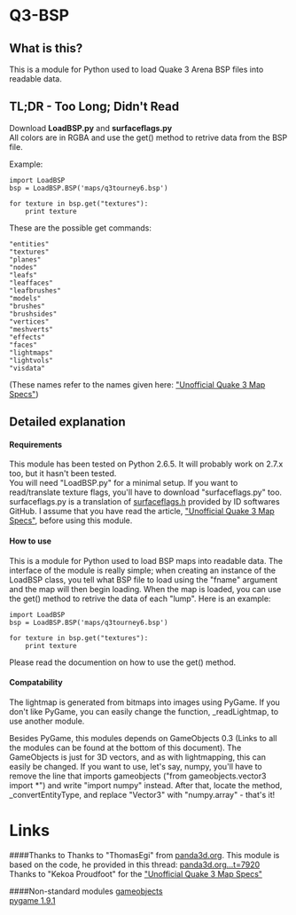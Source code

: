 Q3-BSP
======
What is this?
-----
This is a module for Python used to load Quake 3 Arena BSP files into readable data.


TL;DR - **T**oo **L**ong; **D**idn't **R**ead
------
Download **LoadBSP.py** and **surfaceflags.py**  
All colors are in RGBA and use the get() method to retrive data from the BSP file.  
  
Example:  
```
import LoadBSP
bsp = LoadBSP.BSP('maps/q3tourney6.bsp')

for texture in bsp.get("textures"):
    print texture
```
  
These are the possible get commands:  
```
"entities"
"textures"
"planes"
"nodes"
"leafs"
"leaffaces"
"leafbrushes"
"models"
"brushes"
"brushsides"
"vertices"
"meshverts"
"effects"
"faces"
"lightmaps"
"lightvols"
"visdata"
```
(These names refer to the names given here:
["Unofficial Quake 3 Map Specs"](http://www.mralligator.com/q3/))

Detailed explanation
------

#### Requirements
This module has been tested on Python 2.6.5. It will probably work on 2.7.x too, but it hasn't been
tested.  
You will need "LoadBSP.py" for a minimal setup. If you want to read/translate texture flags, you'll
have to download "surfaceflags.py" too. surfaceflags.py is a translation of
[surfaceflags.h](https://github.com/id-Software/Quake-III-Arena/blob/master/code/game/surfaceflags.h)
provided by ID softwares GitHub.
I assume that you have read the article,
["Unofficial Quake 3 Map Specs"](http://www.mralligator.com/q3/), before using this module.

#### How to use
This is a module for Python used to load BSP maps into readable data. The interface of the module is
really simple; when creating an instance of the LoadBSP class, you tell what BSP file to load using
the "fname" argument and the map will then begin loading. When the map is loaded, you can
use the get() method to retrive the data of each "lump". Here is an example:  

```
import LoadBSP
bsp = LoadBSP.BSP('maps/q3tourney6.bsp')

for texture in bsp.get("textures"):
    print texture
```
  
Please read the documention on how to use the get() method.  

#### Compatability
The lightmap is generated from bitmaps into images using PyGame. If you don't like PyGame, you can
easily change the function, _readLightmap, to use another module.  
  
Besides PyGame, this modules depends on GameObjects 0.3 (Links to all the modules can be found at
the bottom of this document). The GameObjects is just for 3D vectors, and as with lightmapping, this
can easily be changed. If you want to use, let's say, numpy, you'll have to remove the line that
imports gameobjects ("from gameobjects.vector3 import *") and write "import numpy" instead. After
that, locate the method, _convertEntityType, and replace "Vector3" with "numpy.array" - that's it!  
  
  
  
Links
======
####Thanks to
Thanks to "ThomasEgi" from [panda3d.org](https://panda3d.org). This module is based on the code, he
provided in this thread: [panda3d.org...t=7920](https://www.panda3d.org/forums/viewtopic.php?t=7920)
Thanks to "Kekoa Proudfoot" for the ["Unofficial Quake 3 Map Specs"](http://www.mralligator.com/q3/)

####Non-standard modules
[gameobjects](https://pypi.python.org/pypi/gameobjects)  
[pygame 1.9.1](http://www.pygame.org/download.shtml)  
